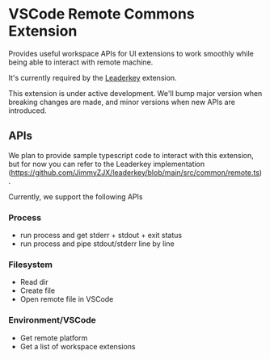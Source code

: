 # VSCode Remote Commons Extension

Provides useful workspace APIs for UI extensions to work smoothly while being
able to interact with remote machine.

It's currently required by the
[Leaderkey](https://github.com/JimmyZJX/leaderkey) extension.

This extension is under active development. We'll bump major version when
breaking changes are made, and minor versions when new APIs are introduced.

## APIs

We plan to provide sample typescript code to interact with this extension, but
for now you can refer to the Leaderkey implementation (https://github.com/JimmyZJX/leaderkey/blob/main/src/common/remote.ts).

Currently, we support the following APIs

### Process

- run process and get stderr + stdout + exit status
- run process and pipe stdout/stderr line by line

### Filesystem

- Read dir
- Create file
- Open remote file in VSCode

### Environment/VSCode

- Get remote platform
- Get a list of workspace extensions
